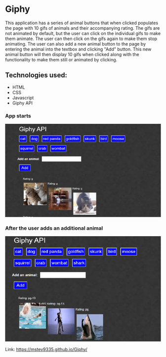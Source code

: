 # Giphy
This application has a series of animal buttons that when clicked populates the page with 10 gifs of animals
and their accompanying rating.  The gifs are not animated by default, but the user can click on the individual
gifs to make them animate.  The user can then click on the gifs again to make them stop animating.  The user can
also add a new animal button to the page by entering the animal into the textbox and clicking "Add" button.  This
new animal button will then display 10 gifs when clicked along with the functionality to make them still or animated
by clicking.

## Technologies used:
* HTML
* CSS
* Javascript
* Giphy API

### App starts
![start](/assets/images/giphy1.png)

### After the user adds an additional animal
![add](/assets/images/giphy2.png)


Link: https://mstev9335.github.io/Giphy/

